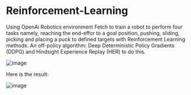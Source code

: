 # Reinforcement-Learning
Using OpenAi Robotics environment Fetch to train a robot to perform four tasks namely, reaching the end-effor to a goal position, pushing, sliding, picking and placing a puck to defined targets with Reinforcement Learning methods. An off-policy algorithm: Deep Deterministic Policy Gradients (DDPG) and Hindsight Experience Replay (HER) to do this.


![image](https://user-images.githubusercontent.com/88427810/161399775-c5050591-5c07-4a78-9eae-1c9e8ff6639b.png)


Here is the result:


![image](https://user-images.githubusercontent.com/88427810/161399651-a4884144-2361-42f5-ac5a-c34703f7d239.png)



